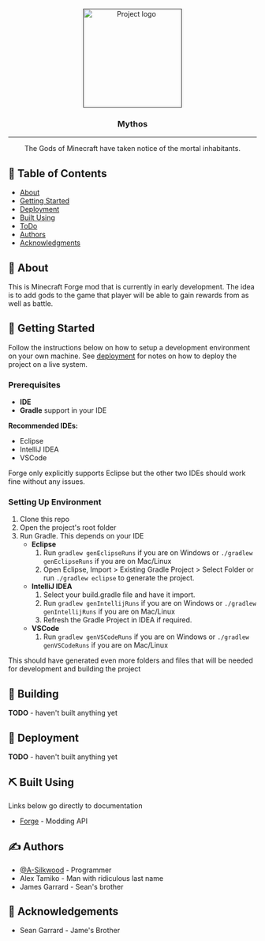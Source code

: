 <p align="center">
  <a href="" rel="noopener">
 <img width=200px height=200px src="https://minecraft-heads.com/media/k2/items/cache/462ad80c2a24c1c5e9280ab7506654ea_M.jpg" alt="Project logo"></a>
</p>

<h3 align="center">Mythos</h3>

---

<p align="center"> The Gods of Minecraft have taken notice of the mortal inhabitants.
    <br> 
</p>

## 📝 Table of Contents

- [About](#about)
- [Getting Started](#getting_started)
- [Deployment](#deployment)
- [Built Using](#built_using)
- [ToDo](../TODO.md)
- [Authors](#authors)
- [Acknowledgments](#acknowledgement)

## 🧐 About <a name = "about"></a>

This is Minecraft Forge mod that is currently in early development. The idea is to add gods to the game that player will be able to gain rewards from as well as battle.

## 🏁 Getting Started <a name = "getting_started"></a>

Follow the instructions below on how to setup a development environment on your own machine. See [deployment](#deployment) for notes on how to deploy the project on a live system.

### Prerequisites

- **IDE**
- **Gradle** support in your IDE

**Recommended IDEs:**
- Eclipse
- IntelliJ IDEA
- VSCode

Forge only explicitly supports Eclipse but the other two IDEs should work fine without any issues.

### Setting Up Environment

1. Clone this repo
2. Open the project's root folder
2. Run Gradle. This depends on your IDE
    - **Eclipse**
        1. Run `gradlew genEclipseRuns` if you are on Windows or `./gradlew genEclipseRuns` if you are on Mac/Linux
        2. Open Eclipse, Import > Existing Gradle Project > Select Folder 
   or run `./gradlew eclipse` to generate the project.
    - **IntelliJ IDEA**
        1. Select your build.gradle file and have it import.
        2. Run `gradlew genIntellijRuns` if you are on Windows or `./gradlew genIntellijRuns` if you are on Mac/Linux
        3. Refresh the Gradle Project in IDEA if required.
    - **VSCode**
        1. Run `gradlew genVSCodeRuns` if you are on Windows or `./gradlew genVSCodeRuns` if you are on Mac/Linux

This should have generated even more folders and files that will be needed for development and building the project


## 🔧 Building

**TODO** - haven't built anything yet

## 🚀 Deployment <a name = "deployment"></a>

**TODO** - haven't built anything yet

## ⛏️ Built Using <a name = "built_using"></a>

Links below go directly to documentation

- [Forge](https://mcforge.readthedocs.io/en/1.17.x/) - Modding API

## ✍️ Authors <a name = "authors"></a>

- [@A-Silkwood](https://github.com/A-Silkwood) - Programmer
- Alex Tamiko - Man with ridiculous last name
- James Garrard - Sean's brother

## 🎉 Acknowledgements <a name = "acknowledgement"></a>

- Sean Garrard - Jame's Brother
